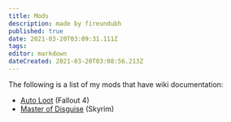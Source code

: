 ```yaml
---
title: Mods
description: made by fireundubh
published: true
date: 2021-03-20T03:09:31.111Z
tags: 
editor: markdown
dateCreated: 2021-03-20T03:08:56.213Z
---
```


The following is a list of my mods that have wiki documentation:

- [Auto Loot](/mods/auto-loot) (Fallout 4)
- [Master of Disguise](/mods/master-of-disguise) (Skyrim)